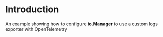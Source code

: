 # Introduction

An example showing how to configure **io.Manager** to use a custom logs exporter with OpenTelemetry

